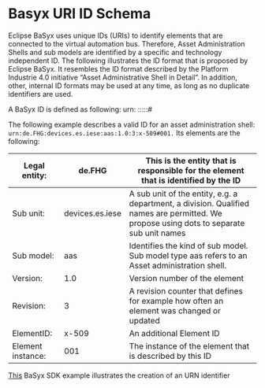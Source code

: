 # Basyx URI ID Schema

Eclipse BaSyx uses unique IDs (URIs) to identify elements that are connected to the virtual automation bus. Therefore, Asset Administration Shells and sub models are identified by a specific and technology independent ID. The following illustrates the ID format that is proposed by Eclipse BaSyx. It resembles the ID format described by the Platform Industrie 4.0 initiative “Asset Administrative Shell in Detail”. In addition, other, internal ID formats may be used at any time, as long as no duplicate identifiers are used.

A BaSyx ID is defined as following: urn: <legalEntity>:<subUnit>:<subModel>:<version>:<revision>:<elementID>#<elementInstance>

The following example describes a valid ID for an asset administration shell: ``urn:de.FHG:devices.es.iese:aas:1.0:3:x-509#001.`` Its elements are the following:

| Legal entity:     | de.FHG          | This is the entity that is responsible for the element that is identified by the ID                                                      |
|-------------------|-----------------|------------------------------------------------------------------------------------------------------------------------------------------|
| Sub unit:         | devices.es.iese | A sub unit of the entity, e.g. a department, a division. Qualified names are permitted. We propose using dots to separate sub unit names |
| Sub model:        | aas             | Identifies the kind of sub model. Sub model type aas refers to an Asset administration shell.                                            |
| Version:          | 1.0             | Version number of the element                                                                                                            |
| Revision:         | 3               | A revision counter that defines for example how often an element was changed or updated                                                  |
| ElementID:        | x-509           | An additional Element ID                                                                                                                 |
| Element instance: | 001             | The instance of the element that is described by this ID                                                                                 |

[This](./developer/java/knowledge_base/examples/index.md#urn) BaSyx SDK example illustrates the creation of an URN identifier